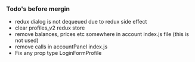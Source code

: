 ### Todo's before mergin

- redux dialog is not dequeued due to redux side effect
- clear profiles_v2 redux store
- remove balances, prices etc somewhere in account index.js file (this is not used)
- remove calls in accountPanel index.js
- Fix any prop type LoginFormProfile
